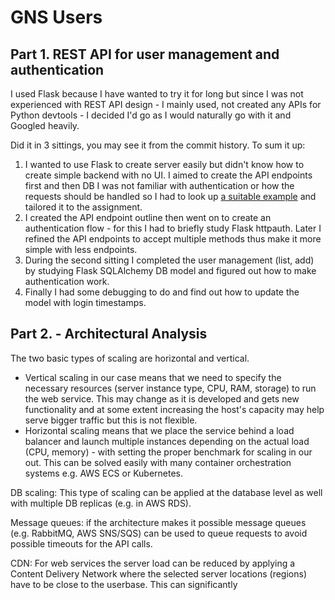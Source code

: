 # GNS Users

## Part 1. REST API for user management and authentication

I used Flask because I have wanted to try it for long but since I was not experienced with REST API design - I mainly 
used, not created any APIs for Python devtools - I decided I'd go as I would naturally go with it and Googled heavily.

Did it in 3 sittings, you may see it from the commit history. To sum it up:

1. I wanted to use Flask to create server easily but didn't know how to create simple backend with no UI. I aimed to create the API endpoints first and then DB I was not familiar with authentication or how the requests should be handled so I had to look up
[a suitable example](https://github.com/miguelgrinberg/REST-auth/blob/master/api.py) and tailored it to the assignment.
2. I created the API endpoint outline then went on to create an authentication flow - for this I had to briefly study Flask httpauth. Later I refined the API endpoints to accept multiple methods thus make it more simple with less endpoints.
3. During the second sitting I completed the user management (list, add) by studying Flask SQLAlchemy DB model and figured out how to make authentication work.
4. Finally I had some debugging to do and find out how to update the model with login timestamps.

## Part 2. - Architectural Analysis

The two basic types of scaling are horizontal and vertical. 
- Vertical scaling in our case means that we need to specify the necessary resources (server instance type, CPU, RAM, storage) to run the web service. This may change as it is developed and gets new functionality and at some extent increasing the host's capacity may help serve bigger traffic but this is not flexible.
- Horizontal scaling means that we place the service behind a load balancer and launch multiple instances depending on the actual load (CPU, memory) - with setting the proper benchmark for scaling in our out. This can be solved easily with many container orchestration systems e.g. AWS ECS or Kubernetes. 

DB scaling: This type of scaling can be applied at the database level as well with multiple DB replicas (e.g. in AWS RDS).

Message queues: if the architecture makes it possible message queues (e.g. RabbitMQ, AWS SNS/SQS) can be used to queue requests to avoid possible timeouts for the API calls.

CDN: For web services the server load can be reduced by applying a Content Delivery Network where the selected server locations (regions) have to be close to the userbase. This can significantly 
